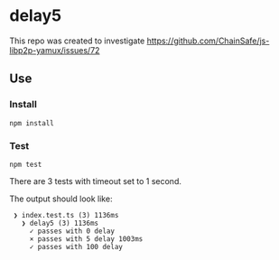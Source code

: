 # delay5

This repo was created to investigate https://github.com/ChainSafe/js-libp2p-yamux/issues/72

## Use

### Install

`npm install`

### Test

`npm test`

There are 3 tests with timeout set to 1 second.

The output should look like:

```
 ❯ index.test.ts (3) 1136ms
   ❯ delay5 (3) 1136ms
     ✓ passes with 0 delay
     × passes with 5 delay 1003ms
     ✓ passes with 100 delay
```